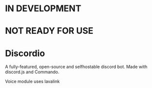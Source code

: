 # IN DEVELOPMENT

# NOT READY FOR USE

# Discordio

A fully-featured, open-source and selfhostable discord bot.
Made with discord.js and Commando.

Voice module uses lavalink
